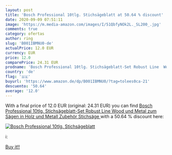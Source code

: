 ```yaml
---
layout: post
title: 'Bosch Professional 10tlg. Stichsägeblatt at 50.64 % discount'
date: 2020-09-09 07:51:11
image: 'https://m.media-amazon.com/images/I/51QbfyNOk2L._SL200_.jpg'
comments: true
category: ofertas
author: ring
slug: 'B001IBMNU0-de'
actualPrice: 12.0 EUR
currency: EUR
price: 12.0
comparePrice: 24.31 EUR
prodname: 'Bosch Professional 10tlg. Stichsägeblatt-Set Robust Line  Wood und Metal zum Sägen in Holz und Metall  Zubehör Stichsäge '
country: 'de'
flag: '🇩🇪'
buyurl: 'https://www.amazon.de/dp/B001IBMNU0/?tag=tolees0ca-21'
descuento: '50.64'
average: '12.0'
---
```


With a final price of 12.0 EUR (original: 24.31 EUR) you can find [Bosch Professional 10tlg. Stichsägeblatt-Set Robust Line  Wood und Metal zum Sägen in Holz und Metall  Zubehör Stichsäge ](https://www.amazon.de/dp/B001IBMNU0/?tag=tolees0ca-21) with a  50.64 % discount here:

[![Bosch Professional 10tlg. Stichsägeblatt](https://m.media-amazon.com/images/I/51QbfyNOk2L._SL200_.jpg)](https://www.amazon.de/dp/B001IBMNU0/?tag=tolees0ca-21)

ℹ️:


[Buy it!!](https://www.amazon.de/dp/B001IBMNU0/?tag=tolees0ca-21)
